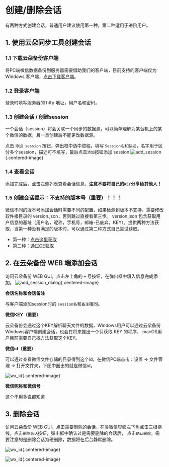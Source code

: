 # 创建/删除会话

有两种方式创建会话，普通用户建议使用第一种，第二种适用于进阶用户。

## 1. 使用云朵同步工具创建会话

### 1.1 下载云朵备份客户端
将PC端微信数据备份到服务器需要借助我们的客户端，目前支持的客户端仅为 Windows 客户端，[点击下载客户端](/download-desktop)。


### 1.2 登录客户端

登录时填写服务器的 http 地址，用户名和密码。

### 1.3 创建会话 / 创建session
一个会话（session）将会关联一个同步的数据源，可以简单理解为某台机上的某个微信的数据，且一旦创建后不能更改数据源。

点击 `添加 session` 按钮，弹出框中选中进程，填写 `Session名`和`描述`，名字用于区分多个session，描述可不填写，最后点击`添加`按钮添加 session
![add_session](https://static.raining.top/wechat-cloud-bak/org-website/add-session.png){.centered-image}

### 1.4 查看会话
添加完成后，点击左侧列表查看会话信息，**注意不要将自己的`KEY`分享给其他人！**

### 1.5 创建会话提示：不支持的版本号（重要）！！！
微信不同的版本号添加会话时需要不同的配置，如果检测到版本不支持，需要修改软件根目录的 version.json，否则跳过直接看第三步。
version.json 包含获取用户信息的基址（用户名，昵称，手机号，邮箱-已废弃，KEY），提供两种方法获取，当第一种没有满足的版本时，可以通过第二种方式自己尝试获取。

* 第一种：[点击这里获取](https://github.com/xaoyaoo/PyWxDump/blob/master/pywxdump/WX_OFFS.json)
* 第二种：[通过CE获取](https://github.com/xaoyaoo/PyWxDump/blob/master/doc/CE%E8%8E%B7%E5%8F%96%E5%9F%BA%E5%9D%80.md)


## 2. 在云朵备份 WEB 端添加会话
访问云朵备份 WEB GUI，点击左上角的 `+` 号按钮，在弹出框中填入信息完成添加。
![add_session_dialog](https://static.raining.top/wechat-cloud-bak/org-website/add-session-dialog.png){.centered-image}

**会话名称和会话备注**

与客户端添加session时的 `session名`和`备注`相同。

**微信KEY（重要）**

云朵备份会通过这个KEY解析聊天文件的数据，Windows用户可以通过云朵备份Windows客户端创建会话，也会在将来推出一个只获取 KEY 的程序，
macOS用户目前需要自己找方法获取这个KEY。

**微信id（重要）**

可以通过查看微信文件存储的目录得到这个id，在微信PC端点击：设置 -> 文件管理 -> 打开文件夹，下图中圈出的就是微信id。

![wx_id](https://static.raining.top/wechat-cloud-bak/org-website/wxid2.png){.centered-image}

**微信昵称和微信号**

这个不用多说都知道

## 3. 删除会话
访问云朵备份 WEB GUI，点击需要删除的会话，在类微信界面左下角点击三根横线，点击`删除会话`按钮，弹出框中确认过是需要删除的会话后，
点击`确认删除`。需要注意的是删除会话为硬删除，数据将在后台静默删除。

![wx_id](https://static.raining.top/wechat-cloud-bak/org-website/delete-session1.png){.centered-image}

![wx_id](https://static.raining.top/wechat-cloud-bak/org-website/delete-session2.png){.centered-image}